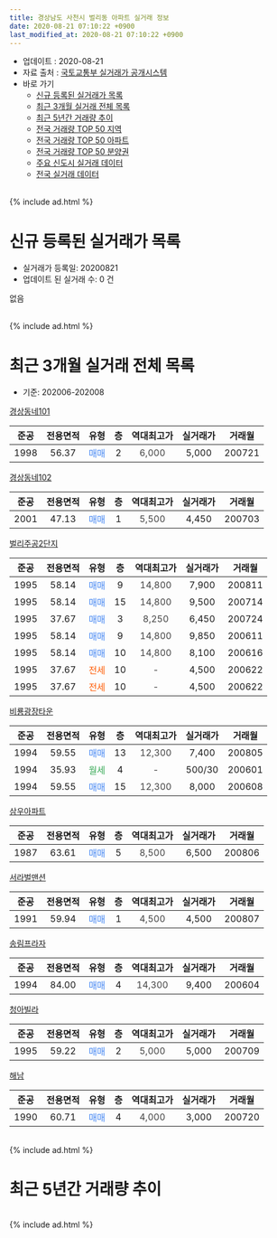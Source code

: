 ```yaml
---
title: 경상남도 사천시 벌리동 아파트 실거래 정보
date: 2020-08-21 07:10:22 +0900
last_modified_at: 2020-08-21 07:10:22 +0900
---
```


* 업데이트 : 2020-08-21
* 자료 출처 : [국토교통부 실거래가 공개시스템](http://rt.molit.go.kr)
* 바로 가기
    * [신규 등록된 실거래가 목록](#신규-등록된-실거래가-목록)
    * [최근 3개월 실거래 전체 목록](#최근-3개월-실거래-전체-목록)
    * [최근 5년간 거래량 추이](#최근-5년간-거래량-추이)
    * [전국 거래량 TOP 50 지역](https://inasie.github.io/apt-trade-info/최근-3개월-전국에서-가장-거래가-많이-발생한-지역)
    * [전국 거래량 TOP 50 아파트](https://inasie.github.io/apt-trade-info/최근-3개월-전국에서-가장-거래가-많이-발생한-아파트)
    * [전국 거래량 TOP 50 분양권](https://inasie.github.io/apt-trade-info/최근-3개월-전국에서-가장-거래가-많이-발생한-분양권)
    * [주요 신도시 실거래 데이터](https://inasie.github.io/apt-trade-info/주요-신도시)
    * [전국 실거래 데이터](https://inasie.github.io/apt-trade-info/전국)
<br>
{% include ad.html %}
<br>

# 신규 등록된 실거래가 목록
* 실거래가 등록일: 20200821
* 업데이트 된 실거래 수: 0 건

없음

<br>
{% include ad.html %}
<br>

# 최근 3개월 실거래 전체 목록
* 기준: 202006-202008


[경상동네101](https://search.naver.com/search.naver?query=%EA%B2%BD%EC%83%81%EB%82%A8%EB%8F%84+%EC%82%AC%EC%B2%9C%EC%8B%9C+%EB%B2%8C%EB%A6%AC%EB%8F%99+%EA%B2%BD%EC%83%81%EB%8F%99%EB%84%A4101)

|준공|전용면적|유형|층|역대최고가|실거래가|거래월|
|:---:|:---:|:---:|:---:|:---:|:---:|:---:|
|1998|56.37|<span style="color:#4285f3">매매</span>|2|<span style="color:#444444">6,000</span>|5,000|200721|

[경상동네102](https://search.naver.com/search.naver?query=%EA%B2%BD%EC%83%81%EB%82%A8%EB%8F%84+%EC%82%AC%EC%B2%9C%EC%8B%9C+%EB%B2%8C%EB%A6%AC%EB%8F%99+%EA%B2%BD%EC%83%81%EB%8F%99%EB%84%A4102)

|준공|전용면적|유형|층|역대최고가|실거래가|거래월|
|:---:|:---:|:---:|:---:|:---:|:---:|:---:|
|2001|47.13|<span style="color:#4285f3">매매</span>|1|<span style="color:#444444">5,500</span>|4,450|200703|

[벌리주공2단지](https://search.naver.com/search.naver?query=%EA%B2%BD%EC%83%81%EB%82%A8%EB%8F%84+%EC%82%AC%EC%B2%9C%EC%8B%9C+%EB%B2%8C%EB%A6%AC%EB%8F%99+%EB%B2%8C%EB%A6%AC%EC%A3%BC%EA%B3%B52%EB%8B%A8%EC%A7%80)

|준공|전용면적|유형|층|역대최고가|실거래가|거래월|
|:---:|:---:|:---:|:---:|:---:|:---:|:---:|
|1995|58.14|<span style="color:#4285f3">매매</span>|9|<span style="color:#444444">14,800</span>|7,900|200811|
|1995|58.14|<span style="color:#4285f3">매매</span>|15|<span style="color:#444444">14,800</span>|9,500|200714|
|1995|37.67|<span style="color:#4285f3">매매</span>|3|<span style="color:#444444">8,250</span>|6,450|200724|
|1995|58.14|<span style="color:#4285f3">매매</span>|9|<span style="color:#444444">14,800</span>|9,850|200611|
|1995|58.14|<span style="color:#4285f3">매매</span>|10|<span style="color:#444444">14,800</span>|8,100|200616|
|1995|37.67|<span style="color:#ff5a00">전세</span>|10|<span style="color:#444444">-</span>|4,500|200622|
|1995|37.67|<span style="color:#ff5a00">전세</span>|10|<span style="color:#444444">-</span>|4,500|200622|

[비룡광장타운](https://search.naver.com/search.naver?query=%EA%B2%BD%EC%83%81%EB%82%A8%EB%8F%84+%EC%82%AC%EC%B2%9C%EC%8B%9C+%EB%B2%8C%EB%A6%AC%EB%8F%99+%EB%B9%84%EB%A3%A1%EA%B4%91%EC%9E%A5%ED%83%80%EC%9A%B4)

|준공|전용면적|유형|층|역대최고가|실거래가|거래월|
|:---:|:---:|:---:|:---:|:---:|:---:|:---:|
|1994|59.55|<span style="color:#4285f3">매매</span>|13|<span style="color:#444444">12,300</span>|7,400|200805|
|1994|35.93|<span style="color:#34a853">월세</span>|4|<span style="color:#444444">-</span>|500/30|200601|
|1994|59.55|<span style="color:#4285f3">매매</span>|15|<span style="color:#444444">12,300</span>|8,000|200608|

[삼우아파트](https://search.naver.com/search.naver?query=%EA%B2%BD%EC%83%81%EB%82%A8%EB%8F%84+%EC%82%AC%EC%B2%9C%EC%8B%9C+%EB%B2%8C%EB%A6%AC%EB%8F%99+%EC%82%BC%EC%9A%B0%EC%95%84%ED%8C%8C%ED%8A%B8)

|준공|전용면적|유형|층|역대최고가|실거래가|거래월|
|:---:|:---:|:---:|:---:|:---:|:---:|:---:|
|1987|63.61|<span style="color:#4285f3">매매</span>|5|<span style="color:#444444">8,500</span>|6,500|200806|

[서라벌맨션](https://search.naver.com/search.naver?query=%EA%B2%BD%EC%83%81%EB%82%A8%EB%8F%84+%EC%82%AC%EC%B2%9C%EC%8B%9C+%EB%B2%8C%EB%A6%AC%EB%8F%99+%EC%84%9C%EB%9D%BC%EB%B2%8C%EB%A7%A8%EC%85%98)

|준공|전용면적|유형|층|역대최고가|실거래가|거래월|
|:---:|:---:|:---:|:---:|:---:|:---:|:---:|
|1991|59.94|<span style="color:#4285f3">매매</span>|1|<span style="color:#444444">4,500</span>|4,500|200807|

[송림프라자](https://search.naver.com/search.naver?query=%EA%B2%BD%EC%83%81%EB%82%A8%EB%8F%84+%EC%82%AC%EC%B2%9C%EC%8B%9C+%EB%B2%8C%EB%A6%AC%EB%8F%99+%EC%86%A1%EB%A6%BC%ED%94%84%EB%9D%BC%EC%9E%90)

|준공|전용면적|유형|층|역대최고가|실거래가|거래월|
|:---:|:---:|:---:|:---:|:---:|:---:|:---:|
|1994|84.00|<span style="color:#4285f3">매매</span>|4|<span style="color:#444444">14,300</span>|9,400|200604|

[청아빌라](https://search.naver.com/search.naver?query=%EA%B2%BD%EC%83%81%EB%82%A8%EB%8F%84+%EC%82%AC%EC%B2%9C%EC%8B%9C+%EB%B2%8C%EB%A6%AC%EB%8F%99+%EC%B2%AD%EC%95%84%EB%B9%8C%EB%9D%BC)

|준공|전용면적|유형|층|역대최고가|실거래가|거래월|
|:---:|:---:|:---:|:---:|:---:|:---:|:---:|
|1995|59.22|<span style="color:#4285f3">매매</span>|2|<span style="color:#444444">5,000</span>|5,000|200709|

[해남](https://search.naver.com/search.naver?query=%EA%B2%BD%EC%83%81%EB%82%A8%EB%8F%84+%EC%82%AC%EC%B2%9C%EC%8B%9C+%EB%B2%8C%EB%A6%AC%EB%8F%99+%ED%95%B4%EB%82%A8)

|준공|전용면적|유형|층|역대최고가|실거래가|거래월|
|:---:|:---:|:---:|:---:|:---:|:---:|:---:|
|1990|60.71|<span style="color:#4285f3">매매</span>|4|<span style="color:#444444">4,000</span>|3,000|200720|


<br>
{% include ad.html %}
<br>

# 최근 5년간 거래량 추이


<div style="width:100%;">
    <canvas id="deal_progress" height="200"></canvas>
</div>

<script>
new Chart(document.getElementById("deal_progress"), {
    type: 'line',
    data: {
        labels: ['201508','201509','201510','201511','201512','201601','201602','201603','201604','201605','201606','201607','201608','201609','201610','201611','201612','201701','201702','201703','201704','201705','201706','201707','201708','201709','201710','201711','201712','201801','201802','201803','201804','201805','201806','201807','201808','201809','201810','201811','201812','201901','201902','201903','201904','201905','201906','201907','201908','201909','201910','201911','201912','202001','202002','202003','202004','202005','202006','202007','202008'],
        datasets: [{
            label: '매매',
            pointRadius: 1,
            data: [2, 5, 10, 4, 5, 5, 7, 9, 8, 5, 4, 3, 10, 3, 7, 9, 7, 5, 9, 7, 6, 14, 8, 6, 2, 4, 3, 8, 8, 4, 6, 7, 13, 3, 4, 4, 5, 7, 7, 4, 6, 6, 3, 1, 0, 1, 3, 7, 4, 5, 6, 18, 14, 3, 10, 7, 5, 6, 4, 6, 4],
            borderColor: "rgba(255, 201, 14, 1)",
            backgroundColor: "rgba(255, 201, 14, 0.5)",
            fill: false,
            lineTension: 0
        },{
            label: '전월세',
            pointRadius: 1,
            data: [0, 0, 1, 2, 4, 2, 4, 4, 3, 2, 3, 3, 1, 2, 0, 2, 0, 0, 3, 2, 1, 2, 3, 1, 3, 1, 3, 1, 0, 1, 1, 1, 2, 3, 4, 0, 4, 1, 2, 3, 2, 3, 0, 1, 2, 5, 2, 1, 2, 1, 2, 1, 6, 0, 4, 2, 4, 0, 3, 0, 0],
            borderColor: "rgba(0, 141, 185, 1)",
            backgroundColor: "rgba(0, 141, 185, 0.5)",
            fill: false,
            lineTension: 0
        }
        ]
    },
    options: {
        responsive: true,
        title: {
            display: false
        },
        tooltips: {
            mode: 'index',
            intersect: false
        },
        hover: {
            mode: 'nearest',
            intersect: true
        },
        scales: {
            xAxes: [{
                display: true,
                scaleLabel: {
                    display: true,
                    labelString: '년/월'
                }
            }],
            yAxes: [{
                display: true,
                ticks: {
                    suggestedMin: 0,
                },
                scaleLabel: {
                    display: true,
                    labelString: '실거래 수'
                }
            }]
        }
    }
});

</script>


<br>
{% include ad.html %}
<br>

